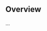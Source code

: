 <!-- Note: Please must use one of our issue templates to file an issue! 🛑 -->
<!-- 👉 https://github.com/timelessco/recollect/issues/new/choose 👈 -->
<!-- **Issues that should have been filed with a template will be closed without action, and we will ask you to use a template.** -->

<!-- This blank issue template is only for issues that don't fit any of the templates. -->

## Overview

...
